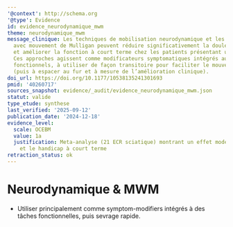 ```yaml
---
'@context': http://schema.org
'@type': Evidence
id: evidence_neurodynamique_mwm
theme: neurodynamique_mwm
message_clinique: Les techniques de mobilisation neurodynamique et les mobilisations
  avec mouvement de Mulligan peuvent réduire significativement la douleur radiculaire
  et améliorer la fonction à court terme chez les patients présentant une lombosciatalgie.
  Ces approches agissent comme modificateurs symptomatiques intégrés aux exercices
  fonctionnels, à utiliser de façon transitoire pour faciliter le mouvement indolore
  (puis à espacer au fur et à mesure de l’amélioration clinique).
doi_url: https://doi.org/10.1177/10538135241301693
pmid: '40260717'
sources_snapshot: evidence/_audit/evidence_neurodynamique_mwm.json
statut: valide
type_etude: synthese
last_verified: '2025-09-12'
publication_date: '2024-12-18'
evidence_level:
  scale: OCEBM
  value: 1a
  justification: Meta-analyse (21 ECR sciatique) montrant un effet modéré sur la douleur
    et le handicap à court terme
retraction_status: ok
---
```

# Neurodynamique & MWM

- Utiliser principalement comme symptom-modifiers intégrés à des tâches fonctionnelles, puis sevrage rapide.

